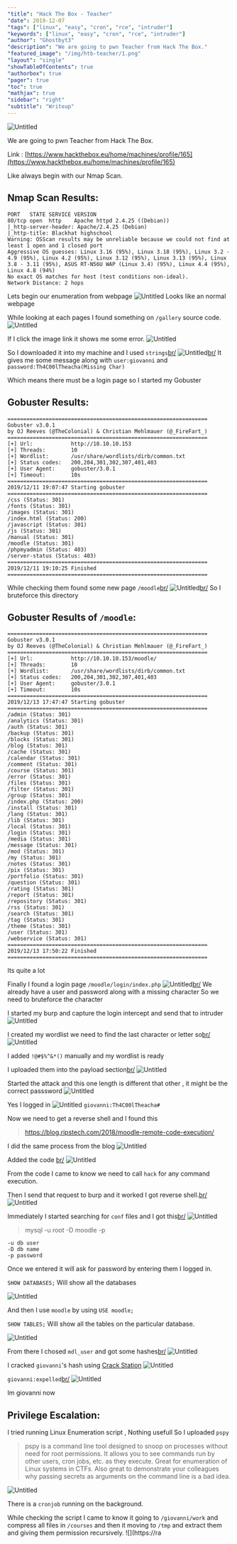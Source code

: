 ```yaml
---
"title": "Hack The Box - Teacher"
"date": 2019-12-07
"tags": ["linux", "easy", "cron", "rce", "intruder"]
"keywords": ["linux", "easy", "cron", "rce", "intruder"]
"author": "Ghostbyt3"
"description": "We are going to pwn Teacher from Hack The Box."
"featured_image": "/img/htb-teacher/1.png"
"layout": "single"
"showTableOfContents": true
"authorbox": true
"pager": true
"toc": true
"mathjax": true
"sidebar": "right"
"subtitle": "Writeup"
---
```



![Untitled](/img/htb-teacher/1.png)

We are going to pwn Teacher from Hack The Box.

Link : [https://www.hackthebox.eu/home/machines/profile/165](https://www.hackthebox.eu/home/machines/profile/165)


Like always begin with our Nmap Scan.

## Nmap Scan Results:

```
PORT   STATE SERVICE VERSION
80/tcp open  http    Apache httpd 2.4.25 ((Debian))
|_http-server-header: Apache/2.4.25 (Debian)
|_http-title: Blackhat highschool
Warning: OSScan results may be unreliable because we could not find at least 1 open and 1 closed port
Aggressive OS guesses: Linux 3.16 (95%), Linux 3.18 (95%), Linux 3.2 - 4.9 (95%), Linux 4.2 (95%), Linux 3.12 (95%), Linux 3.13 (95%), Linux 3.8 - 3.11 (95%), ASUS RT-N56U WAP (Linux 3.4) (95%), Linux 4.4 (95%), Linux 4.8 (94%)
No exact OS matches for host (test conditions non-ideal).
Network Distance: 2 hops
```
Lets begin our enumeration from webpage
![Untitled](/img/htb-teacher/2.png)
Looks like an normal webpage

While looking at each pages I found something on ``/gallery`` source code.
![Untitled](/img/htb-teacher/3.png)

If I click the image link it shows me some error.
![Untitled](/img/htb-teacher/4.png)

So I downloaded it into my machine and I used ``strings``[br/](br/)
![Untitled](/img/htb-teacher/5.png)[br/](br/)
It gives me some message along with ``user:giovanni`` and ``password:Th4C00lTheacha(Missing Char)``

Which means there must be a login page so I started my Gobuster

## Gobuster Results:

```
===============================================================
Gobuster v3.0.1
by OJ Reeves (@TheColonial) & Christian Mehlmauer (@_FireFart_)
===============================================================
[+] Url:            http://10.10.10.153
[+] Threads:        10
[+] Wordlist:       /usr/share/wordlists/dirb/common.txt
[+] Status codes:   200,204,301,302,307,401,403
[+] User Agent:     gobuster/3.0.1
[+] Timeout:        10s
===============================================================
2019/12/11 19:07:47 Starting gobuster
===============================================================
/css (Status: 301)
/fonts (Status: 301)
/images (Status: 301)
/index.html (Status: 200)
/javascript (Status: 301)
/js (Status: 301)
/manual (Status: 301)
/moodle (Status: 301)
/phpmyadmin (Status: 403)
/server-status (Status: 403)
===============================================================
2019/12/11 19:10:25 Finished
===============================================================
```
While checking them found some new page ``/moodle``[br/](br/)
![Untitled](/img/htb-teacher/6.png)[br/](br/)
So I bruteforce this directory

## Gobuster Results of ``/moodle``:

```
===============================================================
Gobuster v3.0.1
by OJ Reeves (@TheColonial) & Christian Mehlmauer (@_FireFart_)
===============================================================
[+] Url:            http://10.10.10.153/moodle/
[+] Threads:        10
[+] Wordlist:       /usr/share/wordlists/dirb/common.txt
[+] Status codes:   200,204,301,302,307,401,403
[+] User Agent:     gobuster/3.0.1
[+] Timeout:        10s
===============================================================
2019/12/13 17:47:47 Starting gobuster
===============================================================
/admin (Status: 301)
/analytics (Status: 301)
/auth (Status: 301)
/backup (Status: 301)
/blocks (Status: 301)
/blog (Status: 301)
/cache (Status: 301)
/calendar (Status: 301)
/comment (Status: 301)
/course (Status: 301)
/error (Status: 301)
/files (Status: 301)
/filter (Status: 301)
/group (Status: 301)
/index.php (Status: 200)
/install (Status: 301)
/lang (Status: 301)
/lib (Status: 301)
/local (Status: 301)
/login (Status: 301)
/media (Status: 301)
/message (Status: 301)
/mod (Status: 301)
/my (Status: 301)
/notes (Status: 301)
/pix (Status: 301)
/portfolio (Status: 301)
/question (Status: 301)
/rating (Status: 301)
/report (Status: 301)
/repository (Status: 301)
/rss (Status: 301)
/search (Status: 301)
/tag (Status: 301)
/theme (Status: 301)
/user (Status: 301)
/webservice (Status: 301)
===============================================================
2019/12/13 17:50:22 Finished
===============================================================
```
Its quite a lot

Finally I found a login page ``/moodle/login/index.php``
![Untitled](/img/htb-teacher/7.png)[br/](br/)
We already have a user and password along with a missing character
So we need to bruteforce the character

I started my burp and capture the login intercept and send that to intruder
![Untitled](/img/htb-teacher/8.png)

I created my wordlist we need to find the last character or letter so[br/](br/)
![Untitled](/img/htb-teacher/9.png)

I added ``` !@#$%^&*() ``` manually and my wordlist is ready

I uploaded them into the payload section[br/](br/)
![Untitled](/img/htb-teacher/10.png)

Started the attack and this one length is different that other , it might be the correct passsword
![Untitled](/img/htb-teacher/11.png)

Yes I logged in 
![Untitled](/img/htb-teacher/12.png)
``` giovanni:Th4C00lTheacha# ```

Now we need to get a reverse shell and I found this

>https://blog.ripstech.com/2018/moodle-remote-code-execution/

I did the same process from the blog
![Untitled](/img/htb-teacher/13.png)

Added the code [br/](br/)
![Untitled](/img/htb-teacher/13.1.png)

From the code I came to know we need to call ``hack`` for any command execution.

Then I send that request to burp and it worked I got reverse shell.[br/](br/)
![Untitled](/img/htb-teacher/14.png)

Immediately I started searching for ``conf`` files and I got this[br/](br/)
![Untitled](/img/htb-teacher/15.png)

> mysql -u root -D moodle -p

```
-u db user
-D db name
-p password
```

Once we entered it will ask for password by entering them I logged in.

`` SHOW DATABASES; ``
Will show all the databases

![Untitled](/img/htb-teacher/16.png)

And then I use ``moodle`` by using ``USE moodle;``

``SHOW TABLES;``
Will show all the tables on the particular database.

![Untitled](/img/htb-teacher/17.png)

From there I chosed ``mdl_user`` and got some hashes[br/](br/)
![Untitled](/img/htb-teacher/18.png)

I cracked ``giovanni``'s hash using [Crack Station](https://crackstation.net/)
![Untitled](/img/htb-teacher/19.png)

`` giovanni:expelled ``[br/](br/)
![Untitled](/img/htb-teacher/20.png)

Im giovanni now 

## Privilege Escalation:

I tried running Linux Enumeration script , Nothing usefull
So I uploaded ``pspy``

>pspy is a command line tool designed to snoop on processes without need for root permissions. It allows you to see commands run by other users, cron jobs, etc. as they execute. Great for enumeration of Linux systems in CTFs. Also great to demonstrate your colleagues why passing secrets as arguments on the command line is a bad idea.

![Untitled](/img/htb-teacher/21.png)

There is a ``cronjob`` running on the background.

While checking the script I came to know it going to ``/giovanni/work`` and compress all files in ``/courses`` and then it moving to ``/tmp`` and extract them and giving them permission recursively.
![](https://ra